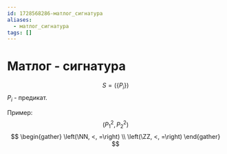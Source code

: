 ```yaml
---
id: 1728568286-матлог_сигнатура
aliases:
  - матлог_сигнатура
tags: []
---
```


# Матлог - сигнатура

$$
S = \left(\{P_i\}\right)
$$
$P_i$ - предикат.

Пример:
$$
\left(P_1^2, P_2^2\right)
$$
$$
\begin{gather}
\left(\NN, <, =\right) \\
\left(\ZZ, <, =\right)
\end{gather}
$$
